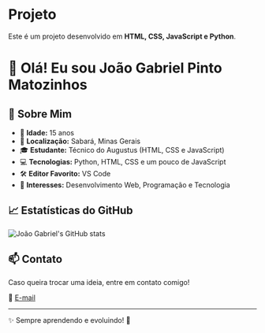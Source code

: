 # Projeto

Este é um projeto desenvolvido em **HTML, CSS, JavaScript e Python**.

# 👋 Olá! Eu sou João Gabriel Pinto Matozinhos

## 📌 Sobre Mim
- 🔹 **Idade:** 15 anos
- 📍 **Localização:** Sabará, Minas Gerais
- 🎓 **Estudante:** Técnico do Augustus (HTML, CSS e JavaScript)
- 💻 **Tecnologias:** Python, HTML, CSS e um pouco de JavaScript
- 🛠️ **Editor Favorito:** VS Code
- 🚀 **Interesses:** Desenvolvimento Web, Programação e Tecnologia

## 📈 Estatísticas do GitHub
![João Gabriel's GitHub stats](https://github-readme-stats.vercel.app/api?username=seu-usuario&show_icons=true&theme=dracula)

## 📫 Contato
Caso queira trocar uma ideia, entre em contato comigo!

📧 [E-mail](mailto:joaogabrielpmatozinhos@gmail.com)

---
✨ Sempre aprendendo e evoluindo! 🚀
